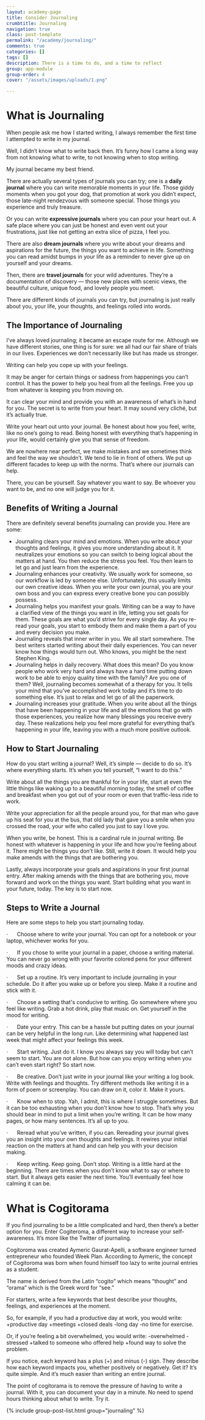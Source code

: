 ```yaml
---
layout: academy-page
title: Consider Journaling
crumbtitle: Journaling
navigation: true
class: post-template
permalink: "/academy/journaling/"
comments: true
categories: []
tags: []
description: There is a time to do, and a time to reflect
group: app-module
group-order: 4
cover: "/assets/images/uploads/1.png"

---
```

# What is Journaling

When people ask me how I started writing, I always remember the first time I attempted to write in my journal. 

Well, I didn’t know what to write back then. It’s funny how I came a long way from not knowing what to write, to not knowing when to stop writing.

My journal became my best friend. 

There are actually several types of journals you can try; one is a **daily journal** where you can write memorable moments in your life. Those giddy moments when you got your dog, that promotion at work you didn’t expect, those late-night rendezvous with someone special. Those things you experience and truly treasure.

Or you can write **expressive journals** where you can pour your heart out. A safe place where you can just be honest and even vent out your frustrations, just like not getting an extra slice of pizza, I feel you.

There are also **dream journals** where you write about your dreams and aspirations for the future, the things you want to achieve in life. Something you can read amidst bumps in your life as a reminder to never give up on yourself and your dreams.

Then, there are **travel journals** for your wild adventures. They’re a documentation of discovery — those new places with scenic views, the beautiful culture, unique food, and lovely people you meet.

There are different kinds of journals you can try, but journaling is just really about you, your life, your thoughts, and feelings rolled into words.

## The Importance of Journaling

I’ve always loved journaling; it became an escape route for me. Although we have different stories, one thing is for sure: we all had our fair share of trials in our lives. Experiences we don’t necessarily like but has made us stronger.

Writing can help you cope up with your feelings. 

It may be anger for certain things or sadness from happenings you can’t control. It has the power to help you heal from all the feelings. Free you up from whatever is keeping you from moving on. 

It can clear your mind and provide you with an awareness of what’s in hand for you. The secret is to write from your heart. It may sound very cliché, but it’s actually true.

Write your heart out unto your journal. Be honest about how you feel, write, like no one’s going to read. Being honest with everything that’s happening in your life, would certainly give you that sense of freedom.

We are nowhere near perfect, we make mistakes and we sometimes think and feel the way we shouldn’t. We tend to lie in front of others. We put up different facades to keep up with the norms. That’s where our journals can help. 

There, you can be yourself. Say whatever you want to say. Be whoever you want to be, and no one will judge you for it.

## Benefits of Writing a Journal

There are definitely several benefits journaling can provide you. Here are some:

* Journaling clears your mind and emotions. When you write about your thoughts and feelings, it gives you more understanding about it. It neutralizes your emotions so you can switch to being logical about the matters at hand. You then reduce the stress you feel. You then learn to let go and just learn from the experience.
* Journaling enhances your creativity. We usually work for someone, so our workflow is led by someone else. Unfortunately, this usually limits our own creative ideas. When you write your own journal, you are your own boss and you can express every creative bone you can possibly possess.
* Journaling helps you manifest your goals. Writing can be a way to have a clarified view of the things you want in life, letting you set goals for them. These goals are what you’d strive for every single day. As you re-read your goals, you start to embody them and make them a part of you and every decision you make.
* Journaling reveals that inner writer in you. We all start somewhere. The best writers started writing about their daily experiences. You can never know how things would turn out. Who knows, you might be the next Stephen King.
* Journaling helps in daily recovery. What does this mean? Do you know people who work very hard and always have a hard time putting down work to be able to enjoy quality time with the family? Are you one of them? Well, journaling becomes somewhat of a therapy for you. It tells your mind that you’ve accomplished work today and it’s time to do something else. It’s just to relax and let go of all the paperwork.
* Journaling increases your gratitude. When you write about all the things that have been happening in your life and all the emotions that go with those experiences, you realize how many blessings you receive every day. These realizations help you feel more grateful for everything that’s happening in your life, leaving you with a much more positive outlook.

## How to Start Journaling

How do you start writing a journal? Well, it’s simple — decide to do so. It’s where everything starts. It’s when you tell yourself, “I want to do this.”

Write about all the things you are thankful for in your life, start at even the little things like waking up to a beautiful morning today, the smell of coffee and breakfast when you got out of your room or even that traffic-less ride to work.

Write your appreciation for all the people around you, for that man who gave up his seat for you at the bus, that old lady that gave you a smile when you crossed the road, your wife who called you just to say I love you.

When you write, be honest. This is a cardinal rule in journal writing. Be honest with whatever is happening in your life and how you’re feeling about it. There might be things you don’t like. Still, write it down. It would help you make amends with the things that are bothering you.

Lastly, always incorporate your goals and aspirations in your first journal entry. After making amends with the things that are bothering you, move forward and work on the things you want. Start building what you want in your future, today. The key is to start now.

## Steps to Write a Journal

Here are some steps to help you start journaling today.

·      Choose where to write your journal. You can opt for a notebook or your laptop, whichever works for you.

·      If you chose to write your journal in a paper, choose a writing material. You can never go wrong with your favorite colored pens for your different moods and crazy ideas.

·      Set up a routine. It’s very important to include journaling in your schedule. Do it after you wake up or before you sleep. Make it a routine and stick with it.

·      Choose a setting that's conducive to writing. Go somewhere where you feel like writing. Grab a hot drink, play that music on. Get yourself in the mood for writing.

·      Date your entry. This can be a hassle but putting dates on your journal can be very helpful in the long run. Like determining what happened last week that might affect your feelings this week.

·      Start writing. Just do it. I know you always say you will today but can’t seem to start. You are not alone. But how can you enjoy writing when you can’t even start right? So start now.

·      Be creative. Don’t just write in your journal like your writing a log book. Write with feelings and thoughts. Try different methods like writing it in a form of poem or screenplay. You can draw on it, color it. Make it yours.

·      Know when to stop. Yah, I admit, this is where I struggle sometimes. But it can be too exhausting when you don’t know how to stop. That’s why you should bear in mind to put a limit when you’re writing. It can be how many pages, or how many sentences. It’s all up to you.

·      Reread what you’ve written, if you can. Rereading your journal gives you an insight into your own thoughts and feelings. It rewires your initial reaction on the matters at hand and can help you with your decision making.

·      Keep writing. Keep going. Don’t stop. Writing is a little hard at the beginning. There are times when you don’t know what to say or where to start. But it always gets easier the next time. You’ll eventually feel how calming it can be.

# What is Cogitorama

If you find journaling to be a little complicated and hard, then there’s a better option for you. Enter Cogiteroma, a different way to increase your self-awareness. It’s more like the Twitter of journaling.

Cogitoroma was created Aymeric Gaurat-Apelli, a software engineer turned entrepreneur who founded Week Plan. According to Aymeric, the concept of Cogitoroma was born when found himself too lazy to write journal entries as a student.

The name is derived from the Latin “cogito” which means “thought” and “orama” which is the Greek word for “see.”

For starters, write a few keywords that best describe your thoughts, feelings, and experiences at the moment.

So, for example, if you had a productive day at work, you would write: +productive day +meetings +closed deals -long day -no time for exercise.

Or, if you’re feeling a bit overwhelmed, you would write: -overwhelmed -stressed +talked to someone who offered help +found way to solve the problem.

If you notice, each keyword has a plus (+) and minus (-) sign. They describe how each keyword impacts you, whether positively or negatively. Get it? It’s quite simple. And it’s much easier than writing an entire journal.

The point of cogitorama is to remove the pressure of having to write a journal. With it, you can document your day in a minute. No need to spend hours thinking about what to write. Try it.

<div class='post-feed'>
{% include group-post-list.html group="journaling" %}
</div>